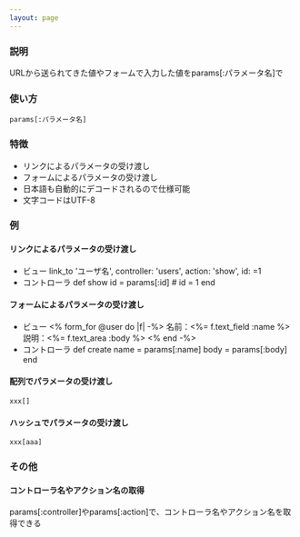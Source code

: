 ```yaml
---
layout: page
---
```

### 説明
URLから送られてきた値やフォームで入力した値をparams\[:パラメータ名\]で

### 使い方
    params[:パラメータ名]

### 特徴
* リンクによるパラメータの受け渡し
* フォームによるパラメータの受け渡し
* 日本語も自動的にデコードされるので仕様可能
* 文字コードはUTF-8

### 例
#### リンクによるパラメータの受け渡し
* ビュー
        link_to 'ユーザ名', controller: 'users', action: 'show', id: =1
* コントローラ
        def show
          id = params[:id] # id = 1
        end

#### フォームによるパラメータの受け渡し
* ビュー
        <% form_for @user do |f| -%>
          名前：<%= f.text_field :name %>
          説明：<%= f.text_area :body %>
        <% end -%>
* コントローラ
        def create
          name = params[:name]
          body =  params[:body]
        end

#### 配列でパラメータの受け渡し
    xxx[]

#### ハッシュでパラメータの受け渡し
    xxx[aaa]

### その他
#### コントローラ名やアクション名の取得
params[:controller]やparams[:action]で、コントローラ名やアクション名を取得できる